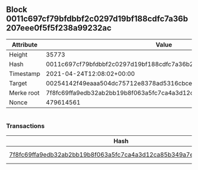 ## Block 0011c697cf79bfdbbf2c0297d19bf188cdfc7a36b207eee0f5f5f238a99232ac

Attribute | Value
--- | ---
Height | 35773
Hash | 0011c697cf79bfdbbf2c0297d19bf188cdfc7a36b207eee0f5f5f238a99232ac
Timestamp | 2021-04-24T12:08:02+00:00
Target | 00254142f49eaaa504dc75712e8378ad5316cbcead634704b3734b6271167cc4
Merke root | 7f8fc69ffa9edb32ab2bb19b8f063a5fc7ca4a3d12ca85b349a7e4163f4152ce
Nonce | 479614561

```

```

### Transactions

Hash | Amount
--- | ---
[7f8fc69ffa9edb32ab2bb19b8f063a5fc7ca4a3d12ca85b349a7e4163f4152ce](7f8fc69ffa9edb32ab2bb19b8f063a5fc7ca4a3d12ca85b349a7e4163f4152ce.md) | 10.00000000 SKEPTI 
